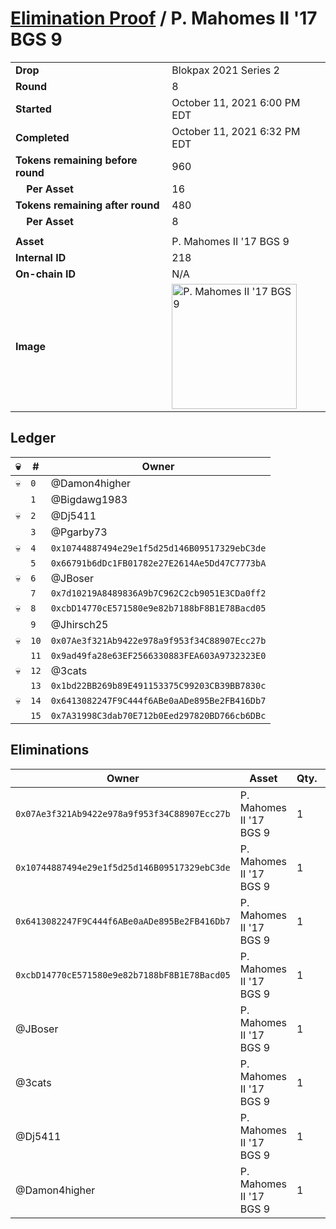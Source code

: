 # [Elimination Proof](./readme.md) / P. Mahomes II &#039;17 BGS 9

|||
|---|---|
| **Drop** | Blokpax 2021 Series 2 |
| **Round** | 8 |
| **Started** | October 11, 2021 6:00 PM EDT |
| **Completed** | October 11, 2021 6:32 PM EDT |
| **Tokens remaining before round** | 960 |
| **&nbsp;&nbsp;&nbsp;&nbsp;Per Asset** | 16 |
| **Tokens remaining after round** | 480 |
| **&nbsp;&nbsp;&nbsp;&nbsp;Per Asset** | 8 |
| | |
| **Asset** | P. Mahomes II &#039;17 BGS 9 |
| **Internal ID** | 218 |
| **On-chain ID** | N/A |
| **Image** | <img src="https://tcdn.blokpax.com/9484ebfa-639d-4715-9b9a-d664b4e8f43e/3c159ba41a8cc8619ceb0fe8ac66b7dbbc60453a85dc3b56a4466c4920d64a0e.jpg" height="200" alt="P. Mahomes II &#039;17 BGS 9" /> |

## Ledger

| 💀 | # | Owner |
| --- | --- | --- |
| 💀 | `0` | @Damon4higher |
|  | `1` | @Bigdawg1983 |
| 💀 | `2` | @Dj5411 |
|  | `3` | @Pgarby73 |
| 💀 | `4` | `0x10744887494e29e1f5d25d146B09517329ebC3de` |
|  | `5` | `0x66791b6dDc1FB01782e27E2614Ae5Dd47C7773bA` |
| 💀 | `6` | @JBoser |
|  | `7` | `0x7d10219A8489836A9b7C962C2cb9051E3CDa0ff2` |
| 💀 | `8` | `0xcbD14770cE571580e9e82b7188bF8B1E78Bacd05` |
|  | `9` | @Jhirsch25 |
| 💀 | `10` | `0x07Ae3f321Ab9422e978a9f953f34C88907Ecc27b` |
|  | `11` | `0x9ad49fa28e63EF2566330883FEA603A9732323E0` |
| 💀 | `12` | @3cats |
|  | `13` | `0x1bd22BB269b89E491153375C99203CB39BB7830c` |
| 💀 | `14` | `0x6413082247F9C444f6ABe0aADe895Be2FB416Db7` |
|  | `15` | `0x7A31998C3dab70E712b0Eed297820BD766cb6DBc` |


## Eliminations

| Owner | Asset | Qty. | Transaction |
| --- | --- | --- | --- |
| `0x07Ae3f321Ab9422e978a9f953f34C88907Ecc27b` | P. Mahomes II '17 BGS 9 | 1 | [Polygonscan](https://polygonscan.com/tx/0x79822960676bb6128102a49bcadde81b711468dfc32521bdde075fadf28ad1ee) |
| `0x10744887494e29e1f5d25d146B09517329ebC3de` | P. Mahomes II '17 BGS 9 | 1 | [Polygonscan](https://polygonscan.com/tx/0x78d09ad5a3dbd3cd38ffb3bdd45a85fc2649f09ecdcf549525697a4f87e0d531) |
| `0x6413082247F9C444f6ABe0aADe895Be2FB416Db7` | P. Mahomes II '17 BGS 9 | 1 | [Polygonscan](https://polygonscan.com/tx/0x1912340a42a2ccb8bcccc34ae815deef09e71fe5f6daf16149928c3e22ec0ab3) |
| `0xcbD14770cE571580e9e82b7188bF8B1E78Bacd05` | P. Mahomes II '17 BGS 9 | 1 | [Polygonscan](https://polygonscan.com/tx/0x638b9ff0b210d85001f9474b48efa9b02740bc0befed2a8fd1c492a5c3c680d4) |
| @JBoser | P. Mahomes II '17 BGS 9 | 1 | [Polygonscan](https://polygonscan.com/tx/0x24b5be6f10c5f64fa8b9a4b7d600baeafe4601cc4a4c5c41a528ec69fec38fe8) |
| @3cats | P. Mahomes II '17 BGS 9 | 1 | [Polygonscan](https://polygonscan.com/tx/0xe5aeb5c8c9d3b28967a7671e8a3713fd38575dfc3ef98c758c7165eabcfc2b50) |
| @Dj5411 | P. Mahomes II '17 BGS 9 | 1 | [Polygonscan](https://polygonscan.com/tx/0xe0e770cb1e87b1168da84098ba0c49e07a9d015cf96a47ff7e5182eb21f7eeb7) |
| @Damon4higher | P. Mahomes II '17 BGS 9 | 1 | [Polygonscan](https://polygonscan.com/tx/0x0f8474d154c2a9ececfbd44c3d9505a2f261a31b65cad0345c4dd49b95989c4c) |
